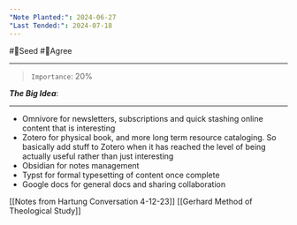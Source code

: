 ```yaml
---
"Note Planted:": 2024-06-27
"Last Tended:": 2024-07-18
---
```

#🌱Seed  #🙂Agree
****
>`Importance`: 20%
 
***The Big Idea***: 

* * *
- Omnivore for newsletters, subscriptions and quick stashing online content that is interesting 
- Zotero for physical book, and more long term resource cataloging. So basically add stuff to Zotero when it has reached the level of being actually useful rather than just interesting 
- Obsidian for notes management 
- Typst for formal typesetting of content once complete 
- Google docs for general docs and sharing collaboration 

[[Notes from Hartung Conversation 4-12-23]]
[[Gerhard Method of Theological Study]]

